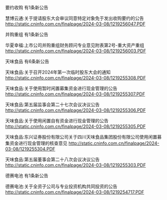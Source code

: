 要约收购 有1条新公告 

慧博云通:关于提请股东大会审议同意特定对象免于发出收购要约的公告 http://static.cninfo.com.cn/finalpage/2024-03-08/1219256047.PDF 

并购重组 有1条新公告 

华夏幸福:上市公司并购重组财务顾问专业意见附表第2号-重大资产重组 http://static.cninfo.com.cn/finalpage/2024-03-08/1219256003.PDF 

天味食品 有6条新公告 

天味食品:关于召开2024年第一次临时股东大会的通知 http://static.cninfo.com.cn/finalpage/2024-03-08/1219255308.PDF 

天味食品:关于使用暂时闲置募集资金进行现金管理的公告 http://static.cninfo.com.cn/finalpage/2024-03-08/1219255307.PDF 

天味食品:第五届监事会第二十七次会议决议公告 http://static.cninfo.com.cn/finalpage/2024-03-08/1219255306.PDF 

天味食品:关于使用闲置自有资金进行现金管理的公告 http://static.cninfo.com.cn/finalpage/2024-03-08/1219255305.PDF 

天味食品:东兴证券股份有限公司关于四川天味食品集团股份有限公司使用闲置募集资金进行现金管理的核查意见 http://static.cninfo.com.cn/finalpage/2024-03-08/1219255304.PDF 

天味食品:第五届董事会第二十八次会议决议公告 http://static.cninfo.com.cn/finalpage/2024-03-08/1219255303.PDF 

德赛电池 有1条新公告 

德赛电池:关于全资子公司与专业投资机构共同投资的公告 http://static.cninfo.com.cn/finalpage/2024-03-08/1219254717.PDF 

